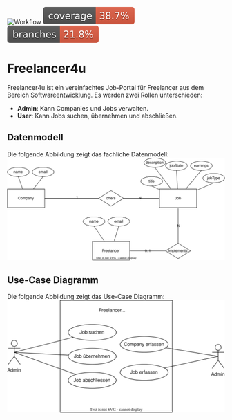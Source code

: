 ![Workflow](https://github.com/albertgstoehl/freelancer4u/actions/workflows/ci.yml/badge.svg)
![Coverage](https://raw.githubusercontent.com/albertgstoehl/freelancer4u/refs/heads/main/.github/badges/jacoco.svg)
![Branches](https://raw.githubusercontent.com/albertgstoehl/freelancer4u/refs/heads/main/.github/badges/branches.svg)

# Freelancer4u

Freelancer4u ist ein vereinfachtes Job-Portal für Freelancer aus dem Bereich Softwareentwicklung. Es werden zwei Rollen unterschieden:

- **Admin**: Kann Companies und Jobs verwalten.
- **User**: Kann Jobs suchen, übernehmen und abschließen.

## Datenmodell

Die folgende Abbildung zeigt das fachliche Datenmodell:
![Datenmodell](assets/datenmodell.drawio.svg)
## Use-Case Diagramm

Die folgende Abbildung zeigt das Use-Case Diagramm:
![Use-Case Diagramm](assets/use-case.drawio.svg)
